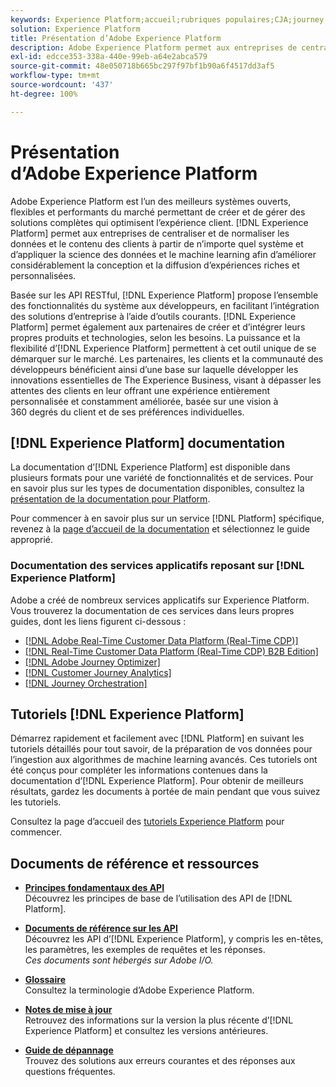 ```yaml
---
keywords: Experience Platform;accueil;rubriques populaires;CJA;journey analytics;customer journey analytics;orchestration des campagnes;orchestration;parcours client;parcours;journey orchestration;fonctionnalité;région
solution: Experience Platform
title: Présentation d’Adobe Experience Platform
description: Adobe Experience Platform permet aux entreprises de centraliser et de normaliser les données clients avant dʼappliquer la science des données et le machine learning afin dʼaméliorer considérablement la conception et la diffusion dʼexpériences riches et personnalisées.
exl-id: edcce353-338a-440e-99eb-a64e2abca579
source-git-commit: 48e050718b665bc297f97bf1b90a6f4517dd3af5
workflow-type: tm+mt
source-wordcount: '437'
ht-degree: 100%

---
```


# Présentation d’Adobe Experience Platform

Adobe Experience Platform est l’un des meilleurs systèmes ouverts, flexibles et performants du marché permettant de créer et de gérer des solutions complètes qui optimisent l’expérience client. [!DNL Experience Platform] permet aux entreprises de centraliser et de normaliser les données et le contenu des clients à partir de n’importe quel système et d’appliquer la science des données et le machine learning afin d’améliorer considérablement la conception et la diffusion d’expériences riches et personnalisées.

Basée sur les API RESTful, [!DNL Experience Platform] propose lʼensemble des fonctionnalités du système aux développeurs, en facilitant lʼintégration des solutions dʼentreprise à lʼaide dʼoutils courants. [!DNL Experience Platform] permet également aux partenaires de créer et d’intégrer leurs propres produits et technologies, selon les besoins. La puissance et la flexibilité dʼ[!DNL Experience Platform] permettent à cet outil unique de se démarquer sur le marché. Les partenaires, les clients et la communauté des développeurs bénéficient ainsi d’une base sur laquelle développer les innovations essentielles de The Experience Business, visant à dépasser les attentes des clients en leur offrant une expérience entièrement personnalisée et constamment améliorée, basée sur une vision à 360 degrés du client et de ses préférences individuelles.

<div id="recs-overview-body-wrapper-1">
    <div id="recs-overview-body-1"></div>
    <div id="recs-overview-body-2"></div>
    <div id="recs-overview-body-3"></div>
</div>
<div id="recs-overview-body-4"></div>
<div id="recs-overview-body-5"></div>
<div id="recs-overview-body-6"></div>

## [!DNL Experience Platform] documentation

La documentation dʼ[!DNL Experience Platform] est disponible dans plusieurs formats pour une variété de fonctionnalités et de services. Pour en savoir plus sur les types de documentation disponibles, consultez la [présentation de la documentation pour Platform](documentation/overview.md).

Pour commencer à en savoir plus sur un service [!DNL Platform] spécifique, revenez à la [page dʼaccueil de la documentation](https://experienceleague.adobe.com/docs/experience-platform.html?lang=fr) et sélectionnez le guide approprié.

### Documentation des services applicatifs reposant sur [!DNL Experience Platform]

Adobe a créé de nombreux services applicatifs sur Experience Platform. Vous trouverez la documentation de ces services dans leurs propres guides, dont les liens figurent ci-dessous :

* [[!DNL Adobe Real-Time Customer Data Platform (Real-Time CDP)]](../rtcdp/overview.md)
* [[!DNL Real-Time Customer Data Platform (Real-Time CDP) B2B Edition]](../rtcdp/b2b-overview.md)
* [[!DNL Adobe Journey Optimizer]](https://experienceleague.adobe.com/docs/journey-optimizer.html?lang=fr)
* [[!DNL Customer Journey Analytics]](https://experienceleague.adobe.com/docs/customer-journey-analytics.html?lang=fr)
* [[!DNL Journey Orchestration]](https://experienceleague.adobe.com/docs/journey-orchestration.html?lang=fr)

## Tutoriels [!DNL Experience Platform]

Démarrez rapidement et facilement avec [!DNL Platform] en suivant les tutoriels détaillés pour tout savoir, de la préparation de vos données pour lʼingestion aux algorithmes de machine learning avancés. Ces tutoriels ont été conçus pour compléter les informations contenues dans la documentation dʼ[!DNL Experience Platform]. Pour obtenir de meilleurs résultats, gardez les documents à portée de main pendant que vous suivez les tutoriels.

Consultez la page dʼaccueil des [tutoriels Experience Platform](https://experienceleague.adobe.com/docs/platform-learn/tutorials/overview.html?lang=fr) pour commencer.

## Documents de référence et ressources

* [**Principes fondamentaux des API**](api-fundamentals.md)\
   Découvrez les principes de base de lʼutilisation des API de [!DNL Platform].

* [**Documents de référence sur les API**](https://www.adobe.com/go/platform-api-reference-en)\
   Découvrez les API dʼ[!DNL Experience Platform], y compris les en-têtes, les paramètres, les exemples de requêtes et les réponses.<br/>*Ces documents sont hébergés sur Adobe I/O.*

* [**Glossaire**](glossary.md)\
   Consultez la terminologie dʼAdobe Experience Platform.

* [**Notes de mise à jour**](https://docs.adobe.com/content/help/fr-FR/experience-platform/release-notes/latest.html)\
   Retrouvez des informations sur la version la plus récente dʼ[!DNL Experience Platform] et consultez les versions antérieures.

* [**Guide de dépannage**](troubleshooting.md)\
   Trouvez des solutions aux erreurs courantes et des réponses aux questions fréquentes.
